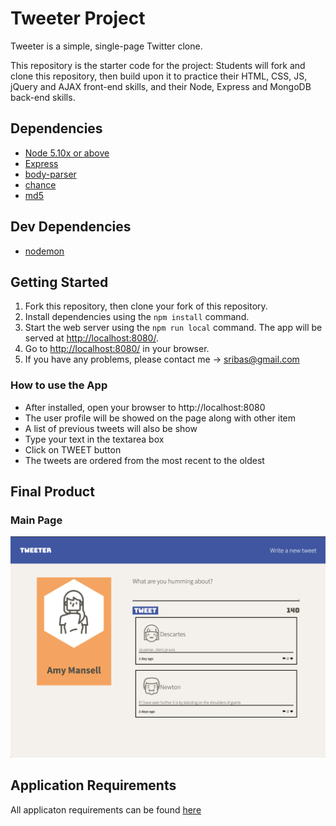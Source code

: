 # Tweeter Project

Tweeter is a simple, single-page Twitter clone.

This repository is the starter code for the project: Students will fork and clone this repository, then build upon it to practice their HTML, CSS, JS, jQuery and AJAX front-end skills, and their Node, Express and MongoDB back-end skills.

## Dependencies

- [Node 5.10x or above](https://nodejs.org/en/)
- [Express](https://expressjs.com/)
- [body-parser](https://www.npmjs.com/package/body-parser)
- [chance](https://www.npmjs.com/package/chance)
- [md5](https://www.npmjs.com/package/md5)

## Dev Dependencies

- [nodemon](https://www.npmjs.com/package/nodemon)

## Getting Started

1. Fork this repository, then clone your fork of this repository.
2. Install dependencies using the `npm install` command.
3. Start the web server using the `npm run local` command. The app will be served at <http://localhost:8080/>.
4. Go to <http://localhost:8080/> in your browser.
5. If you have any problems, please contact me -> sribas@gmail.com

### How to use the App

- After installed, open your browser to http://localhost:8080
- The user profile will be showed on the page along with other item
- A list of previous tweets will also be show
- Type your text in the textarea box
- Click on TWEET button
- The tweets are ordered from the most recent to the oldest

## Final Product

### Main Page

!["Main Page"](https://github.com/wbox/tweeter/blob/master/documentation/landing-page.png)

## Application Requirements

All applicaton requirements can be found [here](https://github.com/wbox/tweeter/blob/master/documentation/application-requirements.md)